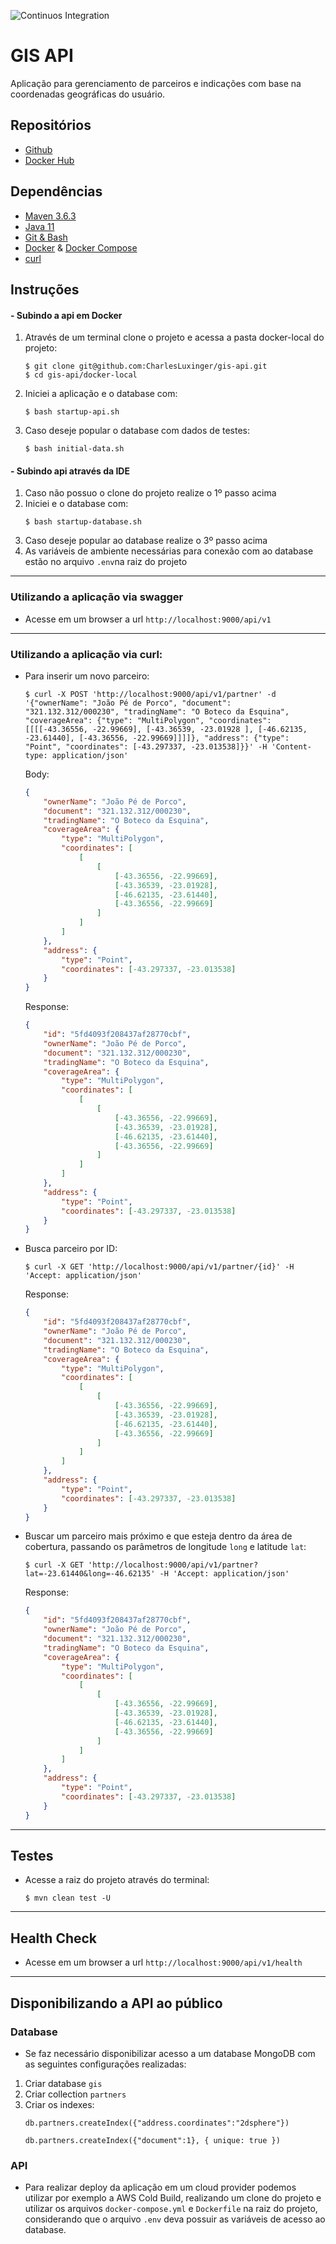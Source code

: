 ![Continuos Integration](https://github.com/CharlesLuxinger/gis-api/workflows/Continuos%20Integration/badge.svg)
# GIS API
Aplicação para gerenciamento de parceiros e indicações com base na coordenadas geográficas do usuário.

## Repositórios
- [Github](https://github.com/CharlesLuxinger/gis-api)
- [Docker Hub](https://hub.docker.com/r/charlesluxinger/gis-api)

## Dependências
- [Maven 3.6.3](https://maven.apache.org/download.cgi)
- [Java 11](https://www.oracle.com/java/technologies/javase-jdk11-downloads.html)
- [Git & Bash](https://git-scm.com/downloads)
- [Docker](https://www.docker.com/products/docker-desktop) & [Docker Compose](https://docs.docker.com/compose/install/)
- [curl](https://curl.se/)
## Instruções
#### - Subindo a api em Docker
1) Através de um terminal clone o projeto e acessa a pasta docker-local do projeto:
    ```shell
    $ git clone git@github.com:CharlesLuxinger/gis-api.git
    $ cd gis-api/docker-local
    ```
2) Iniciei a aplicação e o database com:
    ```shell
    $ bash startup-api.sh
    ```
3) Caso deseje popular o database com dados de testes:
    ```shell
    $ bash initial-data.sh
    ```
#### - Subindo api através da IDE
1) Caso não possuo o clone do projeto realize o 1º passo acima
2) Iniciei e o database com:
    ```shell
    $ bash startup-database.sh
    ```
3) Caso deseje popular ao database realize o 3º passo acima
4) As variáveis de ambiente necessárias para conexão com ao database estão no arquivo `.env`na raiz do projeto
___
### Utilizando a aplicação via swagger
- Acesse em um browser a url `http://localhost:9000/api/v1`
---
### Utilizando a aplicação via curl:
- Para inserir um novo parceiro:
    ```shell
    $ curl -X POST 'http://localhost:9000/api/v1/partner' -d '{"ownerName": "João Pé de Porco", "document": "321.132.312/000230", "tradingName": "O Boteco da Esquina",  "coverageArea": {"type": "MultiPolygon", "coordinates": [[[[-43.36556, -22.99669], [-43.36539, -23.01928 ], [-46.62135, -23.61440], [-43.36556, -22.99669]]]]}, "address": {"type": "Point", "coordinates": [-43.297337, -23.013538]}}' -H 'Content-type: application/json'
    ```
  Body:
    ```json
  {
        "ownerName": "João Pé de Porco",
        "document": "321.132.312/000230",
        "tradingName": "O Boteco da Esquina",
        "coverageArea": {
            "type": "MultiPolygon",
            "coordinates": [
                [
                    [
                        [-43.36556, -22.99669],
                        [-43.36539, -23.01928],
                        [-46.62135, -23.61440],
                        [-43.36556, -22.99669]
                    ]
                ]
            ]
        },
        "address": {
            "type": "Point",
            "coordinates": [-43.297337, -23.013538]
        }
  }
    ```
  Response:
    ```json
  {
        "id": "5fd4093f208437af28770cbf",
        "ownerName": "João Pé de Porco",
        "document": "321.132.312/000230",
        "tradingName": "O Boteco da Esquina",
        "coverageArea": {
            "type": "MultiPolygon",
            "coordinates": [
                [
                    [
                        [-43.36556, -22.99669],
                        [-43.36539, -23.01928],
                        [-46.62135, -23.61440],
                        [-43.36556, -22.99669]
                    ]
                ]
            ]
        },
        "address": {
            "type": "Point",
            "coordinates": [-43.297337, -23.013538]
        }
  }
    ```
- Busca parceiro por ID:
    ```shell
    $ curl -X GET 'http://localhost:9000/api/v1/partner/{id}' -H 'Accept: application/json'
    ```
  Response:
    ```json
  {
        "id": "5fd4093f208437af28770cbf",
        "ownerName": "João Pé de Porco",
        "document": "321.132.312/000230",
        "tradingName": "O Boteco da Esquina",
        "coverageArea": {
            "type": "MultiPolygon",
            "coordinates": [
                [
                    [
                        [-43.36556, -22.99669],
                        [-43.36539, -23.01928],
                        [-46.62135, -23.61440],
                        [-43.36556, -22.99669]
                    ]
                ]
            ]
        },
        "address": {
            "type": "Point",
            "coordinates": [-43.297337, -23.013538]
        }
  }
    ```
- Buscar um parceiro mais próximo e que esteja dentro da área de cobertura, passando os parâmetros de longitude `long` e latitude `lat`:
    ```shell
    $ curl -X GET 'http://localhost:9000/api/v1/partner?lat=-23.61440&long=-46.62135' -H 'Accept: application/json'
    ```
  Response:
    ```json
  {
        "id": "5fd4093f208437af28770cbf",
        "ownerName": "João Pé de Porco",
        "document": "321.132.312/000230",
        "tradingName": "O Boteco da Esquina",
        "coverageArea": {
            "type": "MultiPolygon",
            "coordinates": [
                [
                    [
                        [-43.36556, -22.99669],
                        [-43.36539, -23.01928],
                        [-46.62135, -23.61440],
                        [-43.36556, -22.99669]
                    ]
                ]
            ]
        },
        "address": {
            "type": "Point",
            "coordinates": [-43.297337, -23.013538]
        }
  }
    ```
---
## Testes
- Acesse a raiz do projeto através do terminal:
    ```shell
    $ mvn clean test -U
    ```
---
## Health Check
- Acesse em um browser a url `http://localhost:9000/api/v1/health`
---
## Disponibilizando a API ao público
### Database
- Se faz necessário disponibilizar acesso a um database MongoDB com as seguintes configurações realizadas:
1) Criar database `gis`
1) Criar collection `partners`
2) Criar os indexes: 
    ```
    db.partners.createIndex({"address.coordinates":"2dsphere"})
   
    db.partners.createIndex({"document":1}, { unique: true })
   ```
### API
- Para realizar deploy da aplicação em um cloud provider podemos utilizar por exemplo a AWS Cold Build, realizando um clone do projeto e utilizar os arquivos `docker-compose.yml` e `Dockerfile` na raiz do projeto, considerando que o arquivo `.env` deva possuir as variáveis de acesso ao database.